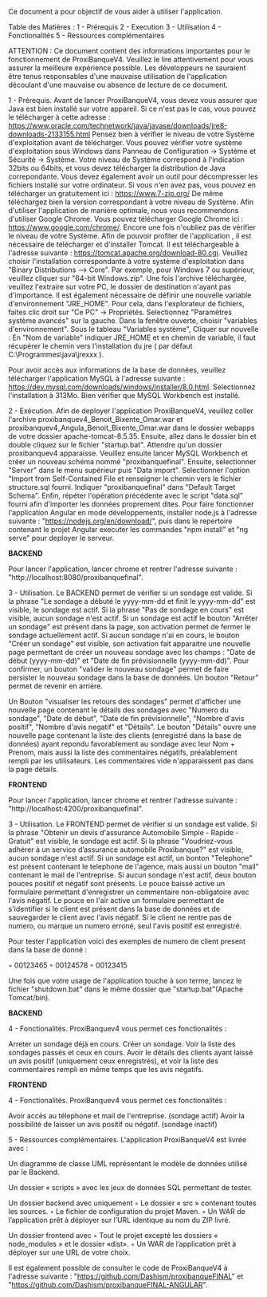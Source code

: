 Ce document a pour objectif de vous aider à utiliser l'application.

Table des Matières : 1 - Prérequis 2 - Execution 3 - Utilisation 4 - Fonctionalités 5 - Ressources complémentaires

ATTENTION : Ce document contient des informations importantes pour le fonctionnement de ProxiBanqueV4. Veuillez le lire attentivement pour vous assurer la meilleure expérience possible. Les développeurs ne sauraient être tenus responsables d'une mauvaise utilisation de l'application découlant d'une mauvaise ou absence de lecture de ce document.

1 - Prérequis. Avant de lancer ProxiBanqueV4, vous devez vous assurer que Java est bien installé sur votre appareil. Si ce n'est pas le cas, vous pouvez le télécharger à cette adresse : https://www.oracle.com/technetwork/java/javase/downloads/jre8-downloads-2133155.html Pensez bien à vérifier le niveau de votre Système d'exploitation avant de télécharger. Vous pouvez vérifier votre système d'exploitation sous Windows dans Panneau de Configuration -> Système et Sécurité -> Système. Votre niveau de Système correspond à l'indication 32bits ou 64bits, et vous devez télécharger la distribution de Java correpondante. Vous devez également avoir un outil pour décompresser les fichiers installé sur votre ordinateur. Si vous n'en avez pas, vous pouvez en télécharger un gratuitement ici : https://www.7-zip.org/ De même téléchargez bien la version correspondant à votre niveau de Système. Afin d'utiliser l'application de manière optimale, nous vous recommendons d'utiliser Google Chrome. Vous pouvez télécharger Google Chrome ici : https://www.google.com/chrome/. Encore une fois n'oubliez pas de vérifier le niveau de votre Système. Afin de pouvoir profiter de l'application , il est nécessaire de télécharger et d'installer Tomcat. Il est téléchargeable à l'adresse suivante : https://tomcat.apache.org/download-80.cgi. Veuillez choisir l'installation correspondante à votre système d'exploitation dans "Binary Distributions --> Core". Par exemple, pour Windows 7 ou supérieur, veuillez cliquer sur "64-bit Windows.zip". Une fois l'archive téléchargée, veuillez l'extraire sur votre PC, le dossier de destination n'ayant pas d'importance. Il est également nécessaire de définir une nouvelle variable d'environnement "JRE_HOME". Pour cela, dans l'explorateur de fichiers, faites clic droit sur "Ce PC" -> Propriétés. Selectionnez "Paramètres système avancés" sur la gauche. Dans la fenêtre ouverte, choisir "variables d'environnement". Sous le tableau "Variables système", Cliquer sur nouvelle : En "Nom de variable" indiquer JRE_HOME et en chemin de variable, il faut récupérer le chemin vers l'installation du jre ( par défaut C:\Programmes\java\jrexxx ).

Pour avoir accès aux informations de la base de données, veuillez télécharger l'application MySQL à l'adresse suivante : https://dev.mysql.com/downloads/windows/installer/8.0.html. Selectionnez l'installation à 313Mo. Bien vérifier que MySQL Workbench est installé.

2 - Exécution. Afin de deployer l'application ProxiBanqueV4, veuillez coller l'archive proxibanquev4_Benoit_Bixente_Omar.war  et proxibanquev4_Angula_Benoit_Bixente_Omar.war dans le dossier webapps de votre dossier apache-tomcat-8.5.35. Ensuite, allez dans le dossier bin et double cliquez sur le fichier "startup.bat". Attendre qu'un dossier proxibanquev4 apparaisse. Veuillez ensuite lancer MySQL Workbench et créer un nouveau schéma nommé "proxibanquefinal". Ensuite, selectionner "Server" dans le menu supérieur puis "Data import". Selectionner l'option "Import from Self-Contained File et renseigner le chemin vers le fichier structure.sql fourni. Indiquer "proxibanquefinal" dans "Default Target Schema". Enfin, répéter l'opération précédente avec le script "data.sql" fourni afin d'importer les données proprement dites. Pour faire fonctionner l'application Angular en mode développements, installer node.js à l'adresse suivante : "https://nodejs.org/en/download/", puis dans le repertoire contenant le projet Angular executer les commandes "npm install" et "ng serve" pour deployer le serveur.

__________BACKEND__________

Pour lancer l'application, lancer chrome et rentrer l'adresse suivante : "http://localhost:8080/proxibanquefinal".

3 - Utilisation. Le BACKEND permet de vérifier si un sondage est valide. Si la phrase "Le sondage a débuté le yyyy-mm-dd et finit le yyyy-mm-dd" est visible, le sondage est actif. Si la phrase "Pas de sondage en cours" est visible, aucun sondage n'est actif. Si un sondage est actif le bouton "Arrêter un sondage" est présent dans la page, son activation permet de fermer le sondage actuellement actif. Si aucun sondage n'ai en cours, le bouton "Créer un sondage" est visible, son activation fait apparaitre une nouvelle page permettant de créer un nouveau sondage avec les champs : "Date de début (yyyy-mm-dd)" et "Date de fin prévisionnelle (yyyy-mm-dd)". Pour confirmer, un bouton "valider le nouveau sondage" permet de faire persister le nouveau sondage dans la base de données. Un bouton "Retour" permet de revenir en arrière.

Un Bouton "visualiser les retours des sondages" permet d'afficher une nouvelle page contenant le détails des sondages avec "Numero du sondage", "Date de début", "Date de fin prévisionnelle", "Nombre d'avis positif", "Nombre d'avis negatif" et "Détails". Le bouton "Détails" ouvre une nouvelle page contenant la liste des clients (enregistré dans la base de données) ayant repondu favorablement au sondage avec leur Nom + Prenom, mais aussi la liste des commentaires négatifs, préalablement rempli par les utilisateurs. Les commentaires vide n'apparaissent pas dans la page détails.

__________FRONTEND__________

Pour lancer l'application, lancer chrome et rentrer l'adresse suivante : "http://localhost:4200/proxibanquefinal".

3 - Utilisation. Le FRONTEND permet de vérifier si un sondage est valide. Si la phrase "Obtenir un devis d'assurance Automobile Simple - Rapide - Gratuit" est visible, le sondage est actif. Si la phrase "Voudriez-vous adhérer à un service d’assurance automobile Proxibanque?" est visible, aucun sondage n'est actif. Si un sondage est actif, un bonton "Telephone" est présent contenant le telephone de l'agence, mais aussi un bouton "mail" contenant le mail de l'entreprise. Si aucun sondage n'est actif, deux bouton pouces positif et négatif sont présents. Le pouce baissé active un formulaire permettant d'enregistrer un commentaire non-obligatoire avec l'avis négatif. Le pouce en l'air active un formulaire permettant de s'identifier si le client est présent dans la base de données et de sauvegarder le client avec l'avis négatif. Si le client ne rentre pas de numero, ou marque un numero erroné, seul l'avis positif est enregistré.

Pour tester l'application voici des exemples de numero de client present dans la base de donné :

◦ 00123465
◦ 00124578
◦ 00123415

Une fois que votre usage de l'application touche à son terme, lancez le fichier "shutdown.bat" dans le même dossier que "startup.bat"(Apache Tomcat/bin).

__________BACKEND__________

4 - Fonctionalités. ProxiBanquev4 vous permet ces fonctionalités :

Arreter un sondage déjà en cours.
Créer un sondage.
Voir la liste des sondages passés et ceux en cours.
Avoir le détails des clients ayant laissé un avis positif (uniquement ceux enregistrés), et voir la liste des commentaires rempli en même temps que les avis négatifs.

__________FRONTEND__________

4 - Fonctionalités. ProxiBanquev4 vous permet ces fonctionalités :

Avoir accès au télephone et mail de l'entreprise. (sondage actif)
Avoir la possibilité de laisser un avis positif ou négatif. (sondage inactif)

5 - Ressources complémentaires. L'application ProxiBanqueV4 est livrée avec :

Un diagramme de classe UML représentant le modèle de données utilisé par le Backend.

Un dossier « scripts » avec les jeux de données SQL permettant de tester.

Un dossier backend avec uniquement
◦ Le dossier « src » contenant toutes les sources.
◦ Le fichier de configuration du projet Maven.
◦ Un WAR de l’application prêt à déployer sur l’URL identique au nom du ZIP livré.

Un dossier frontend avec
◦ Tout le projet excepté les dossiers « node_modules » et le dossier «dist».
◦ Un WAR de l’application prêt à déployer sur une URL de votre choix.

Il est également possible de consulter le code de ProxiBanqueV4 à l'adresse suivante : "https://github.com/Dashism/proxibanqueFINAL" et "https://github.com/Dashism/proxibanqueFINAL-ANGULAR".